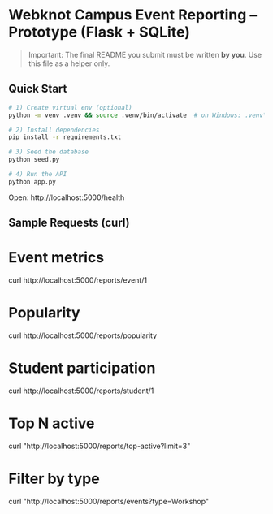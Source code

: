 # Webknot Campus Event Reporting – Prototype (Flask + SQLite)

> Important: The final README you submit must be written **by you**. Use this file as a helper only.

## Quick Start

```bash
# 1) Create virtual env (optional)
python -m venv .venv && source .venv/bin/activate  # on Windows: .venv\Scripts\activate

# 2) Install dependencies
pip install -r requirements.txt

# 3) Seed the database
python seed.py

# 4) Run the API
python app.py
```

Open: http://localhost:5000/health

## Sample Requests (curl)

# Event metrics
curl http://localhost:5000/reports/event/1

# Popularity
curl http://localhost:5000/reports/popularity

# Student participation
curl http://localhost:5000/reports/student/1

# Top N active
curl "http://localhost:5000/reports/top-active?limit=3"

# Filter by type
curl "http://localhost:5000/reports/events?type=Workshop"
